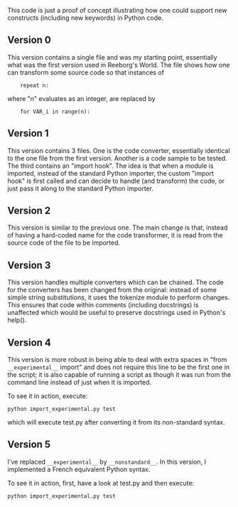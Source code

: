 This code is just a proof of concept illustrating how one could
support new constructs (including new keywords) in Python code.

Version 0
----------

This version contains a single file and was my starting point,
essentially what was the first
version used in Reeborg's World.  The file shows how one can
transform some source code so that
instances of

        repeat n:

where "n" evaluates as an integer, are replaced by

        for VAR_i in range(n):

Version 1
---------

This version contains 3 files.  One is the code converter, essentially
identical to the one file from the first version.  Another is a code sample
to be tested.  The third contains an "import hook".  The idea is that
when a module is imported, instead of the standard Python importer,
the custom "import hook" is first called and can decide to handle (and transform)
the code, or just pass it along to the standard Python importer.

Version 2
---------

This version is similar to the previous one.  The main change is that,
instead of having a hard-coded name for the code transformer, it is read
from the source code of the file to be imported.

Version 3
---------

This version handles multiple converters which can be chained.
The code for the converters has been changed from the original:
instead of some simple string substitutions, it uses the
tokenize module to perform changes.  This ensures that
code within comments (including docstrings) is unaffected which would
be useful to preserve docstrings used in Python's help().

Version 4
---------

This version is more robust in being able to deal with extra spaces
in "from `__experimental__` import" and does not require this line
to be the first one in the script; it is also capable of running a script
as though it was run from the command line instead of just when
it is imported.

To see it in action, execute:

    python import_experimental.py test

which will execute test.py after converting it from its non-standard
syntax.

Version 5
---------

I've replaced `__experimental__` by `__nonstandard__`.
In this version, I implemented a French equivalent Python syntax.

To see it in action, first, have a look at test.py and then execute:

    python import_experimental.py test

